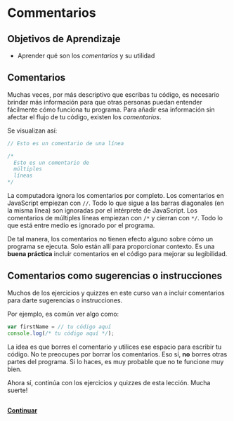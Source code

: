 # Commentarios
## Objetivos de Aprendizaje
- Aprender qué son los _comentarios_ y su utilidad

## Comentarios
Muchas veces, por más descriptivo que escribas tu código, es necesario brindar más información para que otras personas puedan entender fácilmente cómo funciona tu programa. Para añadir esa información sin afectar el flujo de tu código, existen los _comentarios_.

Se visualizan así:

```JavaScript
// Esto es un comentario de una línea

/*
  Esto es un comentario de
  múltiples
  líneas
*/
```

La computadora ignora los comentarios por completo. Los comentarios en JavaScript empiezan con `//`. Todo lo que sigue a las barras diagonales (en la misma línea) son ignoradas por el intérprete de JavaScript. Los comentarios de múltiples líneas empiezan con `/*` y cierran con `*/`. Todo lo que está entre medio es ignorado por el programa.

De tal manera, los comentarios no tienen efecto alguno sobre cómo un programa se ejecuta. Solo están allí para proporcionar contexto. Es una **buena práctica** incluir comentarios en el código para mejorar su legibilidad.

## Comentarios como sugerencias o instrucciones
Muchos de los ejercicios y quizzes en este curso van a incluir comentarios para darte sugerencias o instrucciones.

Por ejemplo, es común ver algo como:

```JavaScript
var firstName = // tu código aquí
console.log(/* tu código aquí */);

```

La idea es que borres el comentario y utilices ese espacio para escribir tu código. No te preocupes por borrar los comentarios. Eso sí, **no** borres otras partes del programa. Si lo haces, es muy probable que no te funcione muy bien.

Ahora sí, continúa con los ejercicios y quizzes de esta lección. Mucha suerte!

##
**[Continuar](05-guided-exercises.md)**
